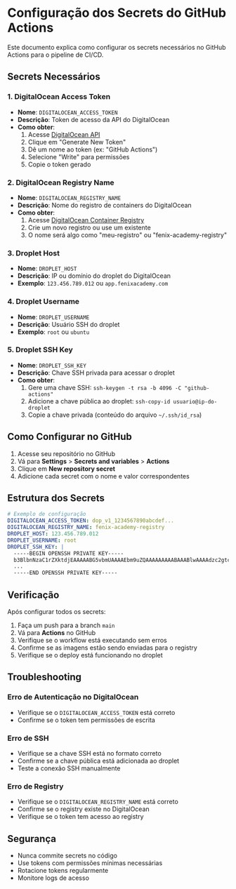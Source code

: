# Configuração dos Secrets do GitHub Actions

Este documento explica como configurar os secrets necessários no GitHub Actions para o pipeline de CI/CD.

## Secrets Necessários

### 1. DigitalOcean Access Token
- **Nome**: `DIGITALOCEAN_ACCESS_TOKEN`
- **Descrição**: Token de acesso da API do DigitalOcean
- **Como obter**:
  1. Acesse [DigitalOcean API](https://cloud.digitalocean.com/account/api/tokens)
  2. Clique em "Generate New Token"
  3. Dê um nome ao token (ex: "GitHub Actions")
  4. Selecione "Write" para permissões
  5. Copie o token gerado

### 2. DigitalOcean Registry Name
- **Nome**: `DIGITALOCEAN_REGISTRY_NAME`
- **Descrição**: Nome do registro de containers do DigitalOcean
- **Como obter**:
  1. Acesse [DigitalOcean Container Registry](https://cloud.digitalocean.com/registry)
  2. Crie um novo registro ou use um existente
  3. O nome será algo como "meu-registro" ou "fenix-academy-registry"

### 3. Droplet Host
- **Nome**: `DROPLET_HOST`
- **Descrição**: IP ou domínio do droplet do DigitalOcean
- **Exemplo**: `123.456.789.012` ou `app.fenixacademy.com`

### 4. Droplet Username
- **Nome**: `DROPLET_USERNAME`
- **Descrição**: Usuário SSH do droplet
- **Exemplo**: `root` ou `ubuntu`

### 5. Droplet SSH Key
- **Nome**: `DROPLET_SSH_KEY`
- **Descrição**: Chave SSH privada para acessar o droplet
- **Como obter**:
  1. Gere uma chave SSH: `ssh-keygen -t rsa -b 4096 -C "github-actions"`
  2. Adicione a chave pública ao droplet: `ssh-copy-id usuario@ip-do-droplet`
  3. Copie a chave privada (conteúdo do arquivo `~/.ssh/id_rsa`)

## Como Configurar no GitHub

1. Acesse seu repositório no GitHub
2. Vá para **Settings** > **Secrets and variables** > **Actions**
3. Clique em **New repository secret**
4. Adicione cada secret com o nome e valor correspondentes

## Estrutura dos Secrets

```yaml
# Exemplo de configuração
DIGITALOCEAN_ACCESS_TOKEN: dop_v1_1234567890abcdef...
DIGITALOCEAN_REGISTRY_NAME: fenix-academy-registry
DROPLET_HOST: 123.456.789.012
DROPLET_USERNAME: root
DROPLET_SSH_KEY: |
  -----BEGIN OPENSSH PRIVATE KEY-----
  b3BlbnNzaC1rZXktdjEAAAAABG5vbmUAAAAEbm9uZQAAAAAAAAABAAABlwAAAAdzc2gtcn
  ...
  -----END OPENSSH PRIVATE KEY-----
```

## Verificação

Após configurar todos os secrets:

1. Faça um push para a branch `main`
2. Vá para **Actions** no GitHub
3. Verifique se o workflow está executando sem erros
4. Confirme se as imagens estão sendo enviadas para o registry
5. Verifique se o deploy está funcionando no droplet

## Troubleshooting

### Erro de Autenticação no DigitalOcean
- Verifique se o `DIGITALOCEAN_ACCESS_TOKEN` está correto
- Confirme se o token tem permissões de escrita

### Erro de SSH
- Verifique se a chave SSH está no formato correto
- Confirme se a chave pública está adicionada ao droplet
- Teste a conexão SSH manualmente

### Erro de Registry
- Verifique se o `DIGITALOCEAN_REGISTRY_NAME` está correto
- Confirme se o registry existe no DigitalOcean
- Verifique se o token tem acesso ao registry

## Segurança

- Nunca commite secrets no código
- Use tokens com permissões mínimas necessárias
- Rotacione tokens regularmente
- Monitore logs de acesso 